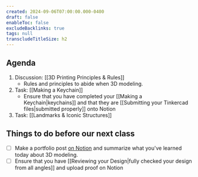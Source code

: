 ```yaml
---
created: 2024-09-06T07:00:00.000-0400
draft: false
enableToc: false
excludeBacklinks: true
tags: null
transcludeTitleSize: h2
---
```


## Agenda
1. Discussion: [[3D Printing Principles & Rules]]
	- Rules and principles to abide when 3D modeling.
2. Task: [[Making a Keychain]]
	- Ensure that you have completed your [[Making a Keychain|keychains]] and that they are [[Submitting your Tinkercad files|submitted properly]] onto Notion
3. Task: [[Landmarks & Iconic Structures]]


## Things to do before our next class
- [ ] Make a portfolio post [on Notion](https://notion.so) and summarize what you've learned today about 3D modeling.
- [ ] Ensure that you have [[Reviewing your Design|fully checked your design from all angles]] and upload proof on Notion